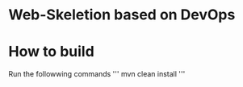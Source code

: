 # Web-Skeletion based on DevOps

# How to build
Run the followwing commands
'''
mvn clean install
'''
